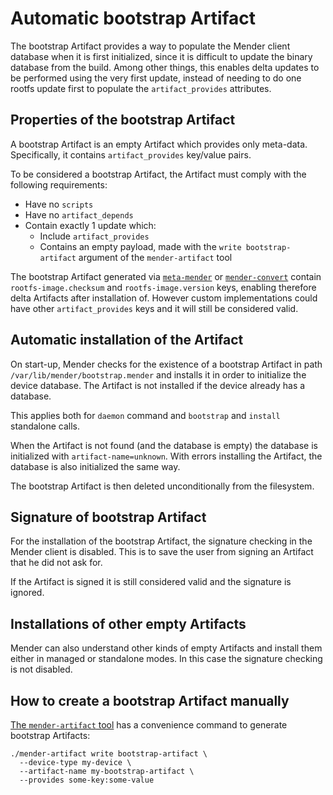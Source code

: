 Automatic bootstrap Artifact
============================

The bootstrap Artifact provides a way to populate the Mender client database when it is first
initialized, since it is difficult to update the binary database from the build. Among other things,
this enables delta updates to be performed using the very first update, instead of needing to do one
rootfs update first to populate the `artifact_provides` attributes.

Properties of the bootstrap Artifact
------------------------------------

A bootstrap Artifact is an empty Artifact which provides only meta-data. Specifically, it contains
`artifact_provides` key/value pairs.

To be considered a bootstrap Artifact, the Artifact must comply with the following requirements:
* Have no `scripts`
* Have no `artifact_depends`
* Contain exactly 1 update which:
  * Include `artifact_provides`
  * Contains an empty payload, made with the `write bootstrap-artifact` argument of the
    `mender-artifact` tool

The bootstrap Artifact generated via [`meta-mender`](https://github.com/mendersoftware/meta-mender)
or [`mender-convert`](https://github.com/mendersoftware/mender-convert) contain
`rootfs-image.checksum` and `rootfs-image.version` keys, enabling therefore delta Artifacts after
installation of. However custom implementations could have other `artifact_provides` keys and it
will still be considered valid.


Automatic installation of the Artifact
--------------------------------------

On start-up, Mender checks for the existence of a bootstrap Artifact in path
`/var/lib/mender/bootstrap.mender` and installs it in order to initialize the device database. The
Artifact is not installed if the device already has a database.

This applies both for `daemon` command and `bootstrap` and `install` standalone calls.

When the Artifact is not found (and the database is empty) the database is initialized with
`artifact-name=unknown`. With errors installing the Artifact, the database is also initialized the
same way.

The bootstrap Artifact is then deleted unconditionally from the filesystem.


Signature of bootstrap Artifact
-------------------------------

For the installation of the bootstrap Artifact, the signature checking in the Mender client is
disabled. This is to save the user from signing an Artifact that he did not ask for.

If the Artifact is signed it is still considered valid and the signature is ignored.


Installations of other empty Artifacts
--------------------------------------

Mender can also understand other kinds of empty Artifacts and install them either in managed or
standalone modes. In this case the signature checking is not disabled.


How to create a bootstrap Artifact manually
-------------------------------------------

[The `mender-artifact` tool](https://github.com/mendersoftware/mender-artifact) has a convenience
command to generate bootstrap Artifacts:

```
./mender-artifact write bootstrap-artifact \
  --device-type my-device \
  --artifact-name my-bootstrap-artifact \
  --provides some-key:some-value
```
